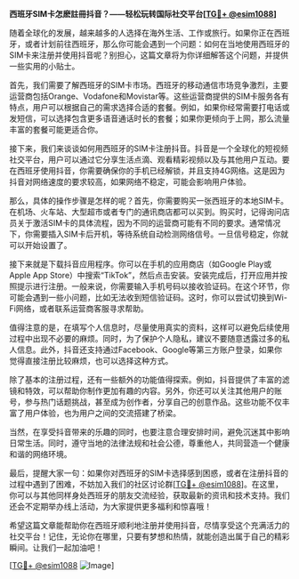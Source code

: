 **西班牙SIM卡怎麽註冊抖音？——轻松玩转国际社交平台[[TG💪+ @esim1088](https://t.me/s/esim1088)]**

随着全球化的发展，越来越多的人选择在海外生活、工作或旅行。如果你正在西班牙，或者计划前往西班牙，那么你可能会遇到一个问题：如何在当地使用西班牙的SIM卡来注册并使用抖音呢？别担心，这篇文章将为你详细解答这个问题，并提供一些实用的小贴士。

首先，我们需要了解西班牙的SIM卡市场。西班牙的移动通信市场竞争激烈，主要运营商包括Orange、Vodafone和Movistar等。这些运营商提供的SIM卡服务各有特点，用户可以根据自己的需求选择合适的套餐。例如，如果你经常需要打电话或发短信，可以选择包含更多语音通话时长的套餐；如果你更倾向于上网，那么流量丰富的套餐可能更适合你。

接下来，我们来谈谈如何用西班牙的SIM卡注册抖音。抖音是一个全球化的短视频社交平台，用户可以通过它分享生活点滴、观看精彩视频以及与其他用户互动。要在西班牙使用抖音，你需要确保你的手机已经解锁，并且支持4G网络。这是因为抖音对网络速度的要求较高，如果网络不稳定，可能会影响用户体验。

那么，具体的操作步骤是怎样的呢？首先，你需要购买一张西班牙的本地SIM卡。在机场、火车站、大型超市或者专门的通讯商店都可以买到。购买时，记得询问店员关于激活SIM卡的具体流程，因为不同的运营商可能有不同的要求。通常情况下，你需要插入SIM卡后开机，等待系统自动检测网络信号。一旦信号稳定，你就可以开始设置了。

接下来就是下载抖音应用程序。你可以在手机的应用商店（如Google Play或Apple App Store）中搜索“TikTok”，然后点击安装。安装完成后，打开应用并按照提示进行注册。一般来说，你需要输入手机号码以接收验证码。在这个环节，你可能会遇到一些小问题，比如无法收到短信验证码。这时，你可以尝试切换到Wi-Fi网络，或者联系运营商客服寻求帮助。

值得注意的是，在填写个人信息时，尽量使用真实的资料，这样可以避免后续使用过程中出现不必要的麻烦。同时，为了保护个人隐私，建议不要随意透露过多的私人信息。此外，抖音还支持通过Facebook、Google等第三方账户登录，如果你觉得直接注册比较麻烦，也可以选择这种方式。

除了基本的注册过程，还有一些额外的功能值得探索。例如，抖音提供了丰富的滤镜和特效，可以帮助你制作更加有趣的内容。另外，你还可以关注其他用户的账号，参与热门话题挑战，甚至成为创作者，分享自己的创意作品。这些功能不仅丰富了用户体验，也为用户之间的交流搭建了桥梁。

当然，在享受抖音带来的乐趣的同时，也要注意合理安排时间，避免沉迷其中影响日常生活。同时，遵守当地的法律法规和社会公德，尊重他人，共同营造一个健康和谐的网络环境。

最后，提醒大家一句：如果你对西班牙的SIM卡选择感到困惑，或者在注册抖音的过程中遇到了困难，不妨加入我们的社区讨论群[[TG💪+ @esim1088](https://t.me/s/esim1088)]。在这里，你可以与其他同样身处西班牙的朋友交流经验，获取最新的资讯和技术支持。我们还会不定期举办线上活动，为大家提供更多福利和惊喜哦！

希望这篇文章能帮助你在西班牙顺利地注册并使用抖音，尽情享受这个充满活力的社交平台！记住，无论你在哪里，只要有梦想和热情，就能创造出属于自己的精彩瞬间。让我们一起加油吧！

[[TG💪+ @esim1088](https://t.me/s/esim1088) ![Image](https://i.postimg.cc/4NQfJmqS/Snipaste-2025-05-13-00-14-12.png)]